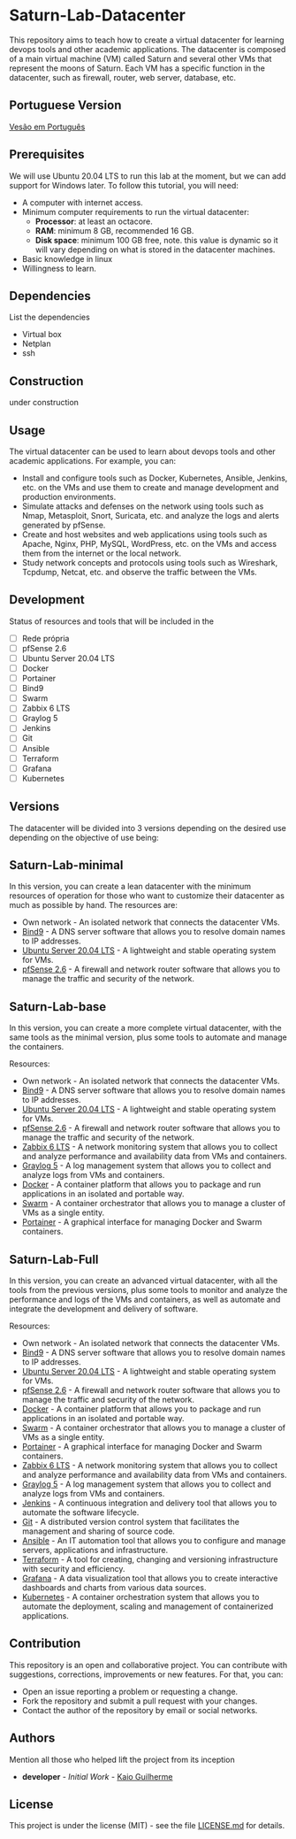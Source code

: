 # Saturn-Lab-Datacenter

This repository aims to teach how to create a virtual datacenter for learning devops tools and other academic applications. The datacenter is composed of a main virtual machine (VM) called Saturn and several other VMs that represent the moons of Saturn. Each VM has a specific function in the datacenter, such as firewall, router, web server, database, etc.

## Portuguese Version
[Vesão em Português](https://github.com/Kaioguilherme1/Saturn-Lab-Datacenter/blob/main/README_PT.md)
## Prerequisites

We will use Ubuntu 20.04 LTS to run this lab at the moment, but we can add support for Windows later. To follow this tutorial, you will need:

- A computer with internet access.
- Minimum computer requirements to run the virtual datacenter:
    - **Processor**: at least an octacore.
    - **RAM**: minimum 8 GB, recommended 16 GB.
    - **Disk space**: minimum 100 GB free, note. this value is dynamic so it will vary depending on what is stored in the datacenter machines.
- Basic knowledge in linux
- Willingness to learn.

## Dependencies

List the dependencies

- Virtual box
- Netplan
- ssh

## Construction

under construction

## Usage

The virtual datacenter can be used to learn about devops tools and other academic applications. For example, you can:

- Install and configure tools such as Docker, Kubernetes, Ansible, Jenkins, etc. on the VMs and use them to create and manage development and production environments.
- Simulate attacks and defenses on the network using tools such as Nmap, Metasploit, Snort, Suricata, etc. and analyze the logs and alerts generated by pfSense.
- Create and host websites and web applications using tools such as Apache, Nginx, PHP, MySQL, WordPress, etc. on the VMs and access them from the internet or the local network.
- Study network concepts and protocols using tools such as Wireshark, Tcpdump, Netcat, etc. and observe the traffic between the VMs.

## Development

Status of resources and tools that will be included in the

- [ ]  Rede própria
- [ ]  pfSense 2.6
- [ ]  Ubuntu Server 20.04 LTS
- [ ]  Docker
- [ ]  Portainer
- [ ]  Bind9
- [ ]  Swarm
- [ ]  Zabbix 6 LTS
- [ ]  Graylog 5
- [ ]  Jenkins
- [ ]  Git
- [ ]  Ansible
- [ ]  Terraform
- [ ]  Grafana
- [ ]  Kubernetes

## Versions

The datacenter will be divided into 3 versions depending on the desired use depending on the objective of use being:

## Saturn-Lab-minimal

In this version, you can create a lean datacenter with the minimum resources of operation for those who want to customize their datacenter as much as possible by hand. The resources are:

- Own network - An isolated network that connects the datacenter VMs.
- [Bind9](https://www.isc.org/bind/) - A DNS server software that allows you to resolve domain names to IP addresses.
- [Ubuntu Server 20.04 LTS](https://ubuntu.com/server) - A lightweight and stable operating system for VMs.
- [pfSense 2.6](https://www.pfsense.org/) - A firewall and network router software that allows you to manage the traffic and security of the network.

## Saturn-Lab-base

In this version, you can create a more complete virtual datacenter, with the same tools as the minimal version, plus some tools to automate and manage the containers.

Resources:

- Own network - An isolated network that connects the datacenter VMs.
- [Bind9](https://www.isc.org/bind/) - A DNS server software that allows you to resolve domain names to IP addresses.
- [Ubuntu Server 20.04 LTS](https://ubuntu.com/server) - A lightweight and stable operating system for VMs.
- [pfSense 2.6](https://www.pfsense.org/) - A firewall and network router software that allows you to manage the traffic and security of the network.
- [Zabbix 6 LTS](https://www.zabbix.com/features) - A network monitoring system that allows you to collect and analyze performance and availability data from VMs and containers.
- [Graylog 5](https://www.graylog.org/) - A log management system that allows you to collect and analyze logs from VMs and containers.
- [Docker](https://www.docker.com/) - A container platform that allows you to package and run applications in an isolated and portable way.
- [Swarm](https://docs.docker.com/engine/swarm/) - A container orchestrator that allows you to manage a cluster of VMs as a single entity.
- [Portainer](https://www.portainer.io/) - A graphical interface for managing Docker and Swarm containers.

## Saturn-Lab-Full

In this version, you can create an advanced virtual datacenter, with all the tools from the previous versions, plus some tools to monitor and analyze the performance and logs of the VMs and containers, as well as automate and integrate the development and delivery of software.

Resources:

- Own network - An isolated network that connects the datacenter VMs.
- [Bind9](https://www.isc.org/bind/) - A DNS server software that allows you to resolve domain names to IP addresses.
- [Ubuntu Server 20.04 LTS](https://ubuntu.com/server) - A lightweight and stable operating system for VMs.
- [pfSense 2.6](https://www.pfsense.org/) - A firewall and network router software that allows you to manage the traffic and security of the network.
- [Docker](https://www.docker.com/) - A container platform that allows you to package and run applications in an isolated and portable way.
- [Swarm](https://docs.docker.com/engine/swarm/) - A container orchestrator that allows you to manage a cluster of VMs as a single entity.
- [Portainer](https://www.portainer.io/) - A graphical interface for managing Docker and Swarm containers.
- [Zabbix 6 LTS](https://www.zabbix.com/) - A network monitoring system that allows you to collect and analyze performance and availability data from VMs and containers.
- [Graylog 5](https://www.graylog.org/) - A log management system that allows you to collect and analyze logs from VMs and containers.
- [Jenkins](https://www.jenkins.io/) - A continuous integration and delivery tool that allows you to automate the software lifecycle.
- [Git](https://git-scm.com/) - A distributed version control system that facilitates the management and sharing of source code.
- [Ansible](https://www.ansible.com/) - An IT automation tool that allows you to configure and manage servers, applications and infrastructure.
- [Terraform](https://www.terraform.io/) - A tool for creating, changing and versioning infrastructure with security and efficiency.
- [Grafana](https://grafana.com/) - A data visualization tool that allows you to create interactive dashboards and charts from various data sources.
- [Kubernetes](https://kubernetes.io/) - A container orchestration system that allows you to automate the deployment, scaling and management of containerized applications.

## Contribution

This repository is an open and collaborative project. You can contribute with suggestions, corrections, improvements or new features. For that, you can:

- Open an issue reporting a problem or requesting a change.
- Fork the repository and submit a pull request with your changes.
- Contact the author of the repository by email or social networks.

## Authors

Mention all those who helped lift the project from its inception

- **developer** - *Initial Work* - [Kaio Guilherme](https://github.com/Kaioguilherme1)

## License

This project is under the license (MIT) - see the file [LICENSE.md](https://github.com/Kaioguilherme1/Saturn-Lab-Datacenter/blob/main/LICENSE) for details.
